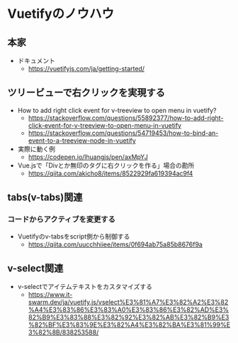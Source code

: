 # Vuetifyのノウハウ

## 本家

- ドキュメント
  - https://vuetifyjs.com/ja/getting-started/

## ツリービューで右クリックを実現する

- How to add right click event for v-treeview to open menu in vuetify?
  - https://stackoverflow.com/questions/55892377/how-to-add-right-click-event-for-v-treeview-to-open-menu-in-vuetify
  - https://stackoverflow.com/questions/54719453/how-to-bind-an-event-to-a-treeview-node-in-vuetify
- 実際に動く例
  - https://codepen.io/lhuangjs/pen/axMpYJ
- Vue.jsで「Divとか無印のタグに右クリックを作る」場合の勘所
  - https://qiita.com/akicho8/items/8522929fa619394ac9f4

## tabs(v-tabs)関連

### コードからアクティブを変更する

- Vuetifyのv-tabsをscript側から制御する
  - https://qiita.com/uucchhiiee/items/0f694ab75a85b8676f9a


## v-select関連

- v-selectでアイテムテキストをカスタマイズする
  - https://www.it-swarm.dev/ja/vuetify.js/vselect%E3%81%A7%E3%82%A2%E3%82%A4%E3%83%86%E3%83%A0%E3%83%86%E3%82%AD%E3%82%B9%E3%83%88%E3%82%92%E3%82%AB%E3%82%B9%E3%82%BF%E3%83%9E%E3%82%A4%E3%82%BA%E3%81%99%E3%82%8B/838253588/